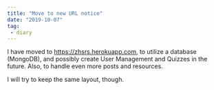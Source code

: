 ```yaml
---
title: "Move to new URL notice"
date: "2019-10-07"
tag: 
 - diary
---
```


I have moved to <https://zhsrs.herokuapp.com>, to utilize a database (MongoDB), and possibly create User Management and Quizzes in the future. Also, to handle even more posts and resources.

I will try to keep the same layout, though.
